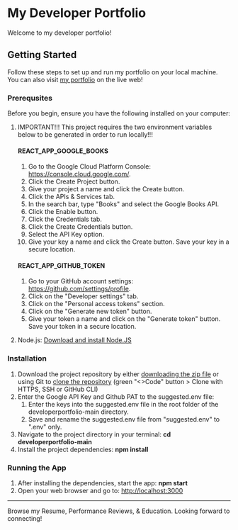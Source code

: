 # My Developer Portfolio

Welcome to my developer portfolio!

## Getting Started

Follow these steps to set up and run my portfolio on your local machine. You can also visit [my portfolio](https://theresa-whynot-developer-portfolio.netlify.app/) on the live web!

### Prerequsites

Before you begin, ensure you have the following installed on your computer:

1. IMPORTANT!!! This project requires the two environment variables below to be generated in order to run locally!!!
   
   #### REACT_APP_GOOGLE_BOOKS
   1. Go to the Google Cloud Platform Console: https://console.cloud.google.com/.
   2. Click the Create Project button.
   3. Give your project a name and click the Create button.
   4. Click the APIs & Services tab.
   5. In the search bar, type "Books" and select the Google Books API.
   6. Click the Enable button.
   7. Click the Credentials tab.
   8. Click the Create Credentials button.
   9. Select the API Key option.
   10. Give your key a name and click the Create button. Save your key in a secure location.

   #### REACT_APP_GITHUB_TOKEN
   1. Go to your GitHub account settings: https://github.com/settings/profile.
   2. Click on the "Developer settings" tab.
   3. Click on the "Personal access tokens" section.
   4. Click on the "Generate new token" button.
   5. Give your token a name and click on the "Generate token" button. Save your token in a secure location.

2. Node.js: [Download and install Node.JS](https://nodejs.org/)


### Installation

1. Download the project repository by either [downloading the zip file](https://github.com/theresa-whynot/developerportfolio/archive/main.zip) or using Git to [clone the repository](https://github.com/theresa-whynot/developerportfolio.git) (green "<>Code" button > Clone with HTTPS, SSH or GitHub CLI)
2. Enter the Google API Key and Github PAT to the suggested.env file:
   1. Enter the keys into the suggested.env file in the root folder of the developerportfolio-main directory.
   2. Save and rename the suggested.env file from "suggested.env" to ".env" only.
3. Navigate to the project directory in your terminal: **cd developerportfolio-main**
4. Install the project dependencies: **npm install**
   
### Running the App

1. After installing the dependencies, start the app: **npm start**
2. Open your web browser and go to: [http://localhost:3000](http://localhost:3000)

---

Browse my Resume, Performance Reviews, & Education. Looking forward to connecting!

